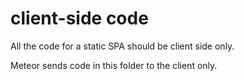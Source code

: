 # client-side code

All the code for a static SPA should be client side only.

Meteor sends code in this folder to the client only.
